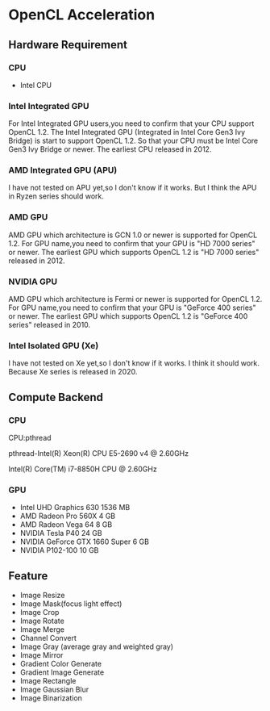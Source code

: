 # OpenCL Acceleration

## Hardware Requirement

### CPU

- Intel CPU

### Intel Integrated GPU

For Intel Integrated GPU users,you need to confirm that your CPU support OpenCL 1.2.
The Intel Integrated GPU (Integrated in Intel Core Gen3 Ivy Bridge) is start to support OpenCL 1.2.
So that your CPU must be Intel Core Gen3 Ivy Bridge or newer.
The earliest CPU released in 2012.

### AMD Integrated GPU (APU)

I have not tested on APU yet,so I don't know if it works.
But I think the APU in Ryzen series should work.

### AMD GPU

AMD GPU which architecture is GCN 1.0 or newer is supported for OpenCL 1.2.
For GPU name,you need to confirm that your GPU is "HD 7000 series" or newer.
The earliest GPU which supports OpenCL 1.2 is "HD 7000 series" released in 2012.

### NVIDIA GPU

AMD GPU which architecture is Fermi or newer is supported for OpenCL 1.2.
For GPU name,you need to confirm that your GPU is "GeForce 400 series" or newer.
The earliest GPU which supports OpenCL 1.2 is "GeForce 400 series" released in 2010.

### Intel Isolated GPU (Xe)

I have not tested on Xe yet,so I don't know if it works.
I think it should work.
Because Xe series is released in 2020.

## Compute Backend

### CPU

CPU:pthread

pthread-Intel(R) Xeon(R) CPU E5-2690 v4 @ 2.60GHz

Intel(R) Core(TM) i7-8850H CPU @ 2.60GHz

### GPU

- Intel UHD Graphics 630 1536 MB
- AMD Radeon Pro 560X 4 GB
- AMD Radeon Vega 64 8 GB
- NVIDIA Tesla P40 24 GB
- NVIDIA GeForce GTX 1660 Super 6 GB
- NVIDIA P102-100 10 GB

## Feature

- Image Resize
- Image Mask(focus light effect)
- Image Crop
- Image Rotate
- Image Merge
- Channel Convert
- Image Gray (average gray and weighted gray)
- Image Mirror
- Gradient Color Generate
- Gradient Image Generate
- Image Rectangle
- Image Gaussian Blur
- Image Binarization